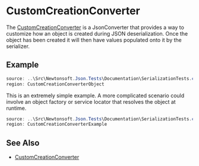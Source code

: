 ﻿# CustomCreationConverter

The [CustomCreationConverter<T>](T:Newtonsoft.Json.Converters.CustomCreationConverter) is a JsonConverter that provides a way to customize how an object is created during JSON deserialization. Once the object has been created it will then have values populated onto it by the serializer.

## Example

```csharp CustomCreationConverter
source: ..\Src\Newtonsoft.Json.Tests\Documentation\SerializationTests.cs
region: CustomCreationConverterObject
```

This is an extremely simple example. A more complicated scenario could involve an object factory or service locator that resolves the object at runtime.

```csharp CustomCreationConverter Example
source: ..\Src\Newtonsoft.Json.Tests\Documentation\SerializationTests.cs
region: CustomCreationConverterExample
```

## See Also

- [CustomCreationConverter](T:Newtonsoft.Json.Converters.CustomCreationConverter)